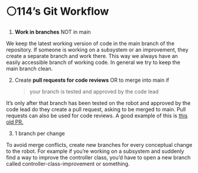 # ⚪114’s Git Workflow

1.  **Work in branches** NOT in main

We keep the latest working version of code in the main branch of the
repository. If someone is working on a subsystem or an improvement, they
create a separate branch and work there. This way we always have an
easily accessible branch of working code. In general we try to keep the
main branch clean.

2.  Create **pull requests for code reviews** OR to merge into main if
    > your branch is tested and approved by the code lead

It’s only after that branch has been tested on the robot and approved by
the code lead do they create a pull request, asking to be merged to
main. Pull requests can also be used for code reviews. A good example of
this is [<u>this old
PR.</u>](https://github.com/Eaglestrike/2024-RobotCode/pull/2)

3.  1 branch per change

To avoid merge conflicts, create new branches for every conceptual
change to the robot. For example if you’re working on a subsystem and
suddenly find a way to improve the controller class, you’d have to open
a new branch called controller-class-improvement or something.